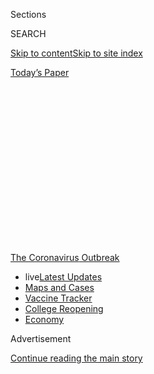 <div id="app">

<div>

<div>

<div>

<div class="NYTAppHideMasthead css-1q2w90k e1suatyy0">

<div class="section css-ui9rw0 e1suatyy2">

<div class="css-eph4ug er09x8g0">

<div class="css-6n7j50">

</div>

<span class="css-1dv1kvn">Sections</span>

<div class="css-10488qs">

<span class="css-1dv1kvn">SEARCH</span>

</div>

[Skip to content](#site-content)[Skip to site
index](#site-index)

</div>

<div class="css-10698na e1huz5gh0">

</div>

</div>

<div id="masthead-bar-one" class="section hasLinks css-15hmgas e1csuq9d3">

<div class="css-uqyvli e1csuq9d0">

</div>

<div class="css-1uqjmks e1csuq9d1">

</div>

<div class="css-9e9ivx">

[](https://myaccount.nytimes.com/auth/login?response_type=cookie&client_id=vi)

</div>

<div class="css-1bvtpon e1csuq9d2">

[Today’s
Paper](https://www.nytimes.com/section/todayspaper)

</div>

</div>

</div>

</div>

<div data-aria-hidden="false">

<div id="site-content" data-role="main">

<div>

<div class="css-1aor85t" style="opacity:0.000000001;z-index:-1;visibility:hidden">

<div class="css-1hqnpie">

<div class="css-epjblv">

<span class="css-17xtcya">[The
Upshot](/section/upshot)</span><span class="css-x15j1o">|</span><span class="css-fwqvlz">Most
Coronavirus Tests Cost About $100. Why Did One Cost
$2,315?</span>

</div>

<div class="css-k008qs">

<div class="css-1iwv8en">

<span class="css-18z7m18"></span>

<div>

</div>

</div>

<span class="css-1n6z4y">https://nyti.ms/3hArglB</span>

<div class="css-1705lsu">

<div class="css-4xjgmj">

<div class="css-4skfbu" data-role="toolbar" data-aria-label="Social Media Share buttons, Save button, and Comments Panel with current comment count" data-testid="share-tools">

  - 
  - 
  - 
  - 
    
    <div class="css-6n7j50">
    
    </div>

  - 
  - 

</div>

</div>

</div>

</div>

</div>

</div>

<div id="NYT_TOP_BANNER_REGION" class="css-13pd83m">

<div>

<div id="styln-prism-menu-1592847958612" class="section interactive-content interactive-size-medium css-1edisqu">

<div class="css-17ih8de interactive-body">

<div id="scroll-container" class="css-1gj85ro">

[<span class="styln-title-wrap"><span class="css-1pje3qr">The
Coronavirus</span><span class="css-1pje3qr">
Outbreak</span></span>](https://www.nytimes.com/news-event/coronavirus?action=click&pgtype=Article&state=default&region=TOP_BANNER&context=storylines_menu)

  - <span class="css-kqxiym" data-emphasize="true">live</span>[Latest
    Updates](https://www.nytimes.com/2020/08/04/world/coronavirus-cases.html?action=click&pgtype=Article&state=default&region=TOP_BANNER&context=storylines_menu)
  - [Maps and
    Cases](https://www.nytimes.com/interactive/2020/us/coronavirus-us-cases.html?action=click&pgtype=Article&state=default&region=TOP_BANNER&context=storylines_menu)
  - [Vaccine
    Tracker](https://www.nytimes.com/interactive/2020/science/coronavirus-vaccine-tracker.html?action=click&pgtype=Article&state=default&region=TOP_BANNER&context=storylines_menu)
  - [College
    Reopening](https://www.nytimes.com/2020/08/02/us/covid-college-reopening.html?action=click&pgtype=Article&state=default&region=TOP_BANNER&context=storylines_menu)
  - [Economy](https://www.nytimes.com/live/2020/08/04/business/stock-market-today-coronavirus?action=click&pgtype=Article&state=default&region=TOP_BANNER&context=storylines_menu)

</div>

</div>

</div>

</div>

</div>

<div id="top-wrapper" class="css-1sy8kpn">

<div id="top-slug" class="css-l9onyx">

Advertisement

</div>

[Continue reading the main
story](#after-top)

<div class="ad top-wrapper" style="text-align:center;height:100%;display:block;min-height:250px">

<div id="top" class="place-ad" data-position="top" data-size-key="top">

</div>

</div>

<div id="after-top">

</div>

</div>

<div>

<div class="css-v5btjw etb61u70">

<div class="css-h03alg etb61u71">

Upshot

</div>

</div>

<div id="sponsor-wrapper" class="css-1hyfx7x">

<div id="sponsor-slug" class="css-19vbshk">

Supported by

</div>

[Continue reading the main
story](#after-sponsor)

<div id="sponsor" class="ad sponsor-wrapper" style="text-align:center;height:100%;display:block">

</div>

<div id="after-sponsor">

</div>

</div>

<div class="css-186x18t">

</div>

<div class="css-1vkm6nb ehdk2mb0">

# Most Coronavirus Tests Cost About $100. Why Did One Cost $2,315?

</div>

U.S. health care prices are unregulated, opaque and unpredictable. When
Congress required insurers to cover Covid-19 testing, a few providers
decided to take advantage.

<div class="css-18e8msd">

<div class="css-vp77d3 epjyd6m0">

<div class="css-1baulvz">

By [<span class="css-1baulvz last-byline" itemprop="name">Sarah
Kliff</span>](https://www.nytimes.com/by/sarah-kliff)

</div>

</div>

  - 
    
    <div class="css-ld3wwf e16638kd2">
    
    June 16,
    2020
    
    </div>

  - 
    
    <div class="css-4xjgmj">
    
    <div class="css-d8bdto" data-role="toolbar" data-aria-label="Social Media Share buttons, Save button, and Comments Panel with current comment count" data-testid="share-tools">
    
      - 
      - 
      - 
      - 
        
        <div class="css-6n7j50">
        
        </div>
    
      - 
      - 
    
    </div>
    
    </div>

</div>

</div>

<div class="section meteredContent css-1r7ky0e" name="articleBody" itemprop="articleBody">

<div class="css-79elbk" data-testid="photoviewer-wrapper">

<div class="css-z3e15g" data-testid="photoviewer-wrapper-hidden">

</div>

<div class="css-1a48zt4 ehw59r15" data-testid="photoviewer-children">

![<span class="css-16f3y1r e13ogyst0" data-aria-hidden="true">Gibson
Diagnostic Labs in Irving, Texas, has charged remarkably high prices for
coronavirus
testing.</span><span class="css-cnj6d5 e1z0qqy90" itemprop="copyrightHolder"><span class="css-1ly73wi e1tej78p0">Credit...</span><span>Dylan
Hollingsworth for The New York
Times</span></span>](https://static01.nyt.com/images/2020/06/12/upshot/up-coronavirus-test/merlin_173471394_2d24e97c-c589-4d62-ba16-4a68917e15f5-articleLarge.jpg?quality=75&auto=webp&disable=upscale)

</div>

</div>

<div class="css-1fanzo5 StoryBodyCompanionColumn">

<div class="css-53u6y8">

In a one-story brick building in suburban Dallas, between a dentist
office and a family medicine clinic, is a medical laboratory that has
run some of the most expensive [coronavirus
tests](https://www.nytimes.com/2020/06/25/upshot/virus-testing-shortfall-arizona.html)
in America.

Insurers have paid Gibson Diagnostic Labs as much as $2,315 for
individual coronavirus tests. In a couple of cases, the price rose as
high as $6,946 when the lab said it mistakenly charged patients three
times the base rate.

The company has no special or different technology from, say, major
diagnostic labs that charge $100. It is one of a small number of medical
labs, hospitals and emergency rooms taking advantage of the way Congress
has designed compensation for coronavirus tests and treatment.

“We’ve seen a small number of laboratories that are charging egregious
prices for Covid-19 tests,” said Angie Meoli, a senior vice president at
Aetna, one of the insurers required to cover testing costs.

</div>

</div>

<div class="css-1fanzo5 StoryBodyCompanionColumn">

<div class="css-53u6y8">

How can a simple coronavirus test cost $100 in one lab and 2,200 percent
more in another? It comes back to a fundamental fact about the American
health care system: The government does not regulate health care prices.

This tends to have two major outcomes that health policy experts have
seen before, and are seeing again with coronavirus testing.

The first is high prices over all. Most medical care in the United
States costs [double or
triple](https://healthcostinstitute.org/hcci-research/international-comparisons-of-health-care-prices-2017-ifhp-survey)what
it would in a peer country. An appendectomy, for example, costs $3,050
in Britain and $6,710 in New Zealand, two countries that regulate health
prices. In the United States, the average price is $13,020.

The second outcome is huge price variation, as each doctor’s office and
hospital sets its own charges for care. One [2012
study](https://jamanetwork.com/journals/jamainternalmedicine/fullarticle/1151669)found
that hospitals in California charge between $1,529 and $182,955 for
uncomplicated appendectomies.

“It’s not unheard-of that one hospital can charge 100 times the price of
another for the same thing,” said Dr. Renee Hsia, a professor at the
University of California, San Francisco, and an author of the
appendectomy study. “There is no other market I can think of where that
happens except health care.”

</div>

</div>

<div class="css-1fanzo5 StoryBodyCompanionColumn">

<div class="css-53u6y8">

There is [little
evidence](https://journalofethics.ama-assn.org/article/complex-relationship-between-cost-and-quality-us-health-care/2014-02)
that higher prices correlate with better care. What’s different about
the more expensive providers is that they’ve set higher prices for their
services.

<div id="NYT_MAIN_CONTENT_1_REGION" class="css-9tf9ac">

<div>

<div id="styln-covid-updates-world" class="section interactive-content interactive-size-medium css-1ftcdic">

<div class="css-17ih8de interactive-body">

<div id="styln-briefing-block" data-asset-id="QXJ0aWNsZTpueXQ6Ly9hcnRpY2xlLzNhNGMwYWI5LWIwY2QtNWQwOS1hZTgwLTdjMGU3ZTA1OWQ2OA==">

<div class="briefing-block-header-section">

# [Latest Updates: Global Coronavirus Outbreak](https://www.nytimes.com/2020/08/04/world/coronavirus-cases.html?action=click&pgtype=Article&state=default&region=MAIN_CONTENT_1&context=storylines_live_updates)

<div class="briefing-block-ts">

Updated 2020-08-05T07:58:24.076Z

</div>

</div>

  - [As talks drag on, McConnell signals openness to jobless aid
    extension, and negotiators agree on a
    deadline.](https://www.nytimes.com/2020/08/04/world/coronavirus-cases.html?action=click&pgtype=Article&state=default&region=MAIN_CONTENT_1&context=storylines_live_updates#link-762df92)
  - [Novavax sees encouraging results from two studies of its
    experimental
    vaccine.](https://www.nytimes.com/2020/08/04/world/coronavirus-cases.html?action=click&pgtype=Article&state=default&region=MAIN_CONTENT_1&context=storylines_live_updates#link-1228a480)
  - [Mississippians must now wear masks in public, governor
    says.](https://www.nytimes.com/2020/08/04/world/coronavirus-cases.html?action=click&pgtype=Article&state=default&region=MAIN_CONTENT_1&context=storylines_live_updates#link-794484ed)

<div class="briefing-block-footer">

<div class="briefing-block-footer-meta">

[See more
updates](https://www.nytimes.com/2020/08/04/world/coronavirus-cases.html?action=click&pgtype=Article&state=default&region=MAIN_CONTENT_1&context=storylines_live_updates)

</div>

<div class="briefing-block-briefinglinks">

<span>More live coverage:</span>
[Markets](https://www.nytimes.com/live/2020/08/04/business/stock-market-today-coronavirus?action=click&pgtype=Article&state=default&region=MAIN_CONTENT_1&context=storylines_live_updates)

</div>

</div>

</div>

</div>

</div>

</div>

</div>

Patients are, in the short run, somewhat protected from big coronavirus
testing bills. The federal government [set aside $1
billion](https://www.hrsa.gov/CovidUninsuredClaim) to pick up the tab
for uninsured Americans who get tested. For the insured, federal laws
require that health plans cover the full costs of coronavirus testing
without applying a deductible or co-payment.

But American patients will eventually bear the costs of these expensive
tests in the form of higher insurance premiums. In some cases, they are
paying for additional tests, for flu and other respiratory diseases,
that doctors tack onto coronavirus orders. Those charges are not exempt
from co-payments and can fall into a patient’s deductible.

Those kinds of bills could make patients wary of seeking care or testing
in the future, which could enable the further spread of coronavirus. In
an April poll, the Kaiser Family Foundation
[found](https://www.kff.org/coronavirus-covid-19/report/kff-health-tracking-poll-early-april-2020/)that
most Americans were worried they wouldn’t be able to afford coronavirus
testing or treatment if they needed it.

Redacted medical bills and explanation-of-benefit documents provided by
health insurers, coupled with bills that New York Times readers [have
shared](https://twitter.com/sarahkliff/status/1270342169539366914), show
the huge price variation in coronavirus tests. In Texas alone, the
charge for a test can range from $27 to the $2,315 that Gibson
Diagnostic has
charged.

</div>

</div>

<div class="css-79elbk" data-testid="photoviewer-wrapper">

<div class="css-z3e15g" data-testid="photoviewer-wrapper-hidden">

</div>

<div class="css-1a48zt4 ehw59r15" data-testid="photoviewer-children">

<div class="css-1xdhyk6 erfvjey0">

<span class="css-1ly73wi e1tej78p0">Image</span>

<div class="css-zjzyr8">

<div data-testid="lazyimage-container" style="height:257.77777777777777px">

</div>

</div>

</div>

<span class="css-16f3y1r e13ogyst0" data-aria-hidden="true">Signs
alerted drivers to free coronavirus testing at a community center in
Tupelo, Miss., last
week.</span><span class="css-cnj6d5 e1z0qqy90" itemprop="copyrightHolder"><span class="css-1ly73wi e1tej78p0">Credit...</span><span>Thomas
Wells/The Northeast Mississippi Daily Journal, via Associated
Press</span></span>

</div>

</div>

<div class="css-1fanzo5 StoryBodyCompanionColumn">

<div class="css-53u6y8">

Some patients are billed nothing at all for testing at public sites,
where local government agencies pick up the tab. It’s hard to know the
true range of what health providers charge and what insurers pay,
because both parties typically keep that information
[secret](https://www.nytimes.com/2019/12/04/health/hospitals-trump-prices-transparency.html).

</div>

</div>

<div class="css-1fanzo5 StoryBodyCompanionColumn">

<div class="css-53u6y8">

Health care providers testing for coronavirus also have additional
protections if they want to charge high prices. The recent CARES Act
requires that insurers cover the full cost of coronavirus testing, with
no co-pays or deductibles applied to the patient. The health plans must
also pay an out-of-network doctor or lab its full charge so long as the
provider posts that “cash price” online.

That latter provision is meant to prevent a practice known as “balance
billing”: when an insurer pays an out-of-network doctor something less
than the full charge, and the doctor bills the patient for the
remainder.

Health policy experts
[worry](https://www.brookings.edu/blog/usc-brookings-schaeffer-on-health-policy/2020/04/09/how-the-cares-act-affects-covid-19-test-pricing/#:~:text=Loren%20Adler,-Associate%20Director%2C%20USC&text=Tucked%20in%20the%20Coronavirus%20Aid,The%20first%20of%20these%20\(Sec.)
that the policy unintentionally gives some providers the green light to
set exceptionally high charges, knowing that insurers are legally
required to pay.

“If you are an out-of-network lab, you can name your price,” said Loren
Adler, an associate director at the U.S.C.-Brookings Schaeffer
Initiative for Health Policy. “I could say it’s $50,000, and you are
required to pay me that amount.”

No health care provider has been quite that bold in its coronavirus
testing prices; most have kept their charges relatively modest.

Many health care providers have settled on test prices of $50 to $200.
Medicare initially paid heath providers $51.31 for coronavirus tests but
[bumped](https://www.cms.gov/newsroom/press-releases/cms-increases-medicare-payment-high-production-coronavirus-lab-tests-0)
reimbursements up to $100 in mid-April. LabCorp, one of the country’s
largest diagnostic testing firms, [bills
insurers](https://www.labcorp.com/coronavirus-disease-covid-19/health-plan-information)
$100 for its tests.

A few health providers have set their prices significantly higher. A
chain of emergency rooms in Texas and Oklahoma, for example, has
regularly charged patients $500 to $990 for coronavirus tests. A small
hospital in Colorado and a laboratory in New Jersey have also come to
insurers’ attention for their especially high bills.

</div>

</div>

<div class="css-1fanzo5 StoryBodyCompanionColumn">

<div class="css-53u6y8">

Multiple insurers identified Texas as the state where they’ve received
the highest proportion of expensive tests. Blue Cross and Blue Shield of
Texas has received more than 600 out-of-network bills for coronavirus
tests that are over $500, with an average charge of $1,114.

Gibson Diagnostic Labs’ website advertises “Covid-19 testing for your
patients with results in just 24 to 48 hours.” The website states the
“cash price” for a coronavirus test as $150, which is what they bill
the government for uninsured patients’ tests. The billed charges for
insured patients were many multiples
higher.

<div id="NYT_MAIN_CONTENT_3_REGION" class="css-9tf9ac">

<div>

<div id="styln-prism-freeform-1594220623585" class="section interactive-content interactive-size-medium css-1ftcdic">

<div class="css-17ih8de interactive-body">

<div id="prism-freeform-block-85410" class="css-19mumt8" data-role="complementary" data-storyline="The Coronavirus Outbreak" data-truncated="true" tabindex="0">

<div class="css-a8d9oz">

<div class="css-eb027h">

[](https://www.nytimes.com/news-event/coronavirus?action=click&pgtype=Article&state=default&region=MAIN_CONTENT_3&context=storylines_faq)

### The Coronavirus Outbreak ›

#### Frequently Asked Questions

Updated August 4, 2020

  - #### I have antibodies. Am I now immune?
    
      - As of right now,[that seems likely, for at least several
        months.](https://www.nytimes.com/2020/07/22/health/covid-antibodies-herd-immunity.html?action=click&pgtype=Article&state=default&region=MAIN_CONTENT_3&context=storylines_faq)
        There have been frightening accounts of people suffering what
        seems to be a second bout of Covid-19. But experts say these
        patients may have a drawn-out course of infection, with the
        virus taking a slow toll weeks to months after initial exposure.
        People infected with the coronavirus typically
        [produce](https://www.nature.com/articles/s41586-020-2456-9)
        immune molecules called antibodies, which are [protective
        proteins made in response to an
        infection](https://www.nytimes.com/2020/05/07/health/coronavirus-antibody-prevalence.html?action=click&pgtype=Article&state=default&region=MAIN_CONTENT_3&context=storylines_faq)[.
        These antibodies
        may](https://www.nytimes.com/2020/05/07/health/coronavirus-antibody-prevalence.html?action=click&pgtype=Article&state=default&region=MAIN_CONTENT_3&context=storylines_faq)
        last in the body [only two to three
        months](https://www.nature.com/articles/s41591-020-0965-6),
        which may seem worrisome, but that’s perfectly normal after an
        acute infection subsides, said Dr. Michael Mina, an immunologist
        at Harvard University. It may be possible to get the coronavirus
        again, but it’s highly unlikely that it would be possible in a
        short window of time from initial infection or make people
        sicker the second time.

  - #### I’m a small-business owner. Can I get relief?
    
      - The [stimulus bills enacted in
        March](https://www.nytimes.com/article/small-business-loans-stimulus-grants-freelancers-coronavirus.html?action=click&pgtype=Article&state=default&region=MAIN_CONTENT_3&context=storylines_faq)
        offer help for the millions of American small businesses. Those
        eligible for aid are businesses and nonprofit organizations with
        fewer than 500 workers, including sole proprietorships,
        independent contractors and freelancers. Some larger companies
        in some industries are also eligible. The help being offered,
        which is being managed by the Small Business Administration,
        includes the Paycheck Protection Program and the Economic Injury
        Disaster Loan program. But lots of folks have [not yet seen
        payouts.](https://www.nytimes.com/interactive/2020/05/07/business/small-business-loans-coronavirus.html?action=click&pgtype=Article&state=default&region=MAIN_CONTENT_3&context=storylines_faq)
        Even those who have received help are confused: The rules are
        draconian, and some are stuck sitting on [money they don’t know
        how to
        use.](https://www.nytimes.com/2020/05/02/business/economy/loans-coronavirus-small-business.html?action=click&pgtype=Article&state=default&region=MAIN_CONTENT_3&context=storylines_faq)
        Many small-business owners are getting less than they expected
        or [not hearing anything at
        all.](https://www.nytimes.com/2020/06/10/business/Small-business-loans-ppp.html?action=click&pgtype=Article&state=default&region=MAIN_CONTENT_3&context=storylines_faq)

  - #### What are my rights if I am worried about going back to work?
    
      - Employers have to provide [a safe
        workplace](https://www.osha.gov/SLTC/covid-19/standards.html)
        with policies that protect everyone equally. [And if one of your
        co-workers tests positive for the coronavirus, the
        C.D.C.](https://www.nytimes.com/article/coronavirus-money-unemployment.html?action=click&pgtype=Article&state=default&region=MAIN_CONTENT_3&context=storylines_faq)
        has said that [employers should tell their
        employees](https://www.cdc.gov/coronavirus/2019-ncov/community/guidance-business-response.html)
        -- without giving you the sick employee’s name -- that they may
        have been exposed to the virus.

  - #### Should I refinance my mortgage?
    
      - [It could be a good
        idea,](https://www.nytimes.com/article/coronavirus-money-unemployment.html?action=click&pgtype=Article&state=default&region=MAIN_CONTENT_3&context=storylines_faq)
        because mortgage rates have [never been
        lower.](https://www.nytimes.com/2020/07/16/business/mortgage-rates-below-3-percent.html?action=click&pgtype=Article&state=default&region=MAIN_CONTENT_3&context=storylines_faq)
        Refinancing requests have pushed mortgage applications to some
        of the highest levels since 2008, so be prepared to get in line.
        But defaults are also up, so if you’re thinking about buying a
        home, be aware that some lenders have tightened their standards.

  - #### What is school going to look like in September?
    
      - It is unlikely that many schools will return to a normal
        schedule this fall, requiring the grind of [online
        learning](https://www.nytimes.com/2020/06/05/us/coronavirus-education-lost-learning.html?action=click&pgtype=Article&state=default&region=MAIN_CONTENT_3&context=storylines_faq),
        [makeshift child
        care](https://www.nytimes.com/2020/05/29/us/coronavirus-child-care-centers.html?action=click&pgtype=Article&state=default&region=MAIN_CONTENT_3&context=storylines_faq)
        and [stunted
        workdays](https://www.nytimes.com/2020/06/03/business/economy/coronavirus-working-women.html?action=click&pgtype=Article&state=default&region=MAIN_CONTENT_3&context=storylines_faq)
        to continue. California’s two largest public school districts —
        Los Angeles and San Diego — said on July 13, that [instruction
        will be remote-only in the
        fall](https://www.nytimes.com/2020/07/13/us/lausd-san-diego-school-reopening.html?action=click&pgtype=Article&state=default&region=MAIN_CONTENT_3&context=storylines_faq),
        citing concerns that surging coronavirus infections in their
        areas pose too dire a risk for students and teachers. Together,
        the two districts enroll some 825,000 students. They are the
        largest in the country so far to abandon plans for even a
        partial physical return to classrooms when they reopen in
        August. For other districts, the solution won’t be an
        all-or-nothing approach. [Many
        systems](https://bioethics.jhu.edu/research-and-outreach/projects/eschool-initiative/school-policy-tracker/),
        including the nation’s largest, New York City, are devising
        [hybrid
        plans](https://www.nytimes.com/2020/06/26/us/coronavirus-schools-reopen-fall.html?action=click&pgtype=Article&state=default&region=MAIN_CONTENT_3&context=storylines_faq)
        that involve spending some days in classrooms and other days
        online. There’s no national policy on this yet, so check with
        your municipal school system regularly to see what is happening
        in your
community.

<div id="styln-survey-component-85410" class="styln-survey-component" data-surveyname="faq" data-surveystoryline="coronavirus">

</div>

</div>

<div class="css-6mllg9">

</div>

<div class="css-pmm6ed">

<span class="css-5gimkt"></span>

</div>

</div>

</div>

</div>

</div>

</div>

</div>

Three large health insurers independently identified Gibson Diagnostic,
which is in Irving, Texas, as the source of their highest-priced tests
received during the pandemic.

One national health plan was surprised to notice testing for sexually
transmitted diseases tacked onto some of the coronavirus bills that ran
through Gibson Diagnostic.

In a statement last week, the company said the $2,315 price was the
result of “human error” that occurred when a billing department employee
entered the wrong price into an internal system. It billed 117 tests at
that price, and had 23 of the claims paid in full. Some insurers paid
partial reimbursements or sent back no money at all.

The company said one insurance plan flagged the high price in mid-April,
which led it to reduce the price to $500. The new charge was still 500
percent of the Medicare rate and $350 higher than the online cash price.
The company declined to comment on how it settled on the new price and
why it differed from the one posted on its website.

Gibson Diagnostic also said that it had recently reversed a few of its
$2,315 charges and, after an inquiry from The Times, would reverse the
rest of those bills within 24 hours.

</div>

</div>

<div class="css-1fanzo5 StoryBodyCompanionColumn">

<div class="css-53u6y8">

Other laboratory owners questioned why even $500 would be necessary to
run a relatively simple test. A data set of 29,160 coronavirus test
bills provided by Castlight Health, a firm that assists companies with
health benefits, found that 87 percent cost $100 or less.

The American Clinical Laboratory Association estimates that its members,
which have run a collective 11 million coronavirus tests, charge between
$95 and $209.

“I don’t believe it’s commercially reasonable,” said Peter Gudaitis, who
runs Aculabs in New Jersey, a member of the association.

Gibson Diagnostic may have come to a similar conclusion: This week, the
company reached out to The Times to say it would once again lower its
price. Now, the lab charges $300 per coronavirus test.

The high prices have frustrated state insurance regulators, who lack
authority to tamp down what health care providers charge. “We see these
infrequently, but they are infuriating when they do occur,” said Mike
Rhoads, a deputy commissioner of consumer services at the Oklahoma
Insurance Department. “There are free testing sites in our state. This
does not need to happen.”

He has encouraged the administrators of health plans he regulates to
contact their members of Congress, to urge refinements to the CARES Act
that would help bring prices down.

Some members of Congress say they are looking into the issue,
particularly those who recently worked on a bipartisan effort [to outlaw
surprise medical
bills](https://www.nytimes.com/2019/12/17/upshot/surprise-billing-democrats-2020.html)
(that effort has been sidelined since the arrival of the pandemic).
Legislators say they are still researching the issue, and no action is
currently planned.

“We’ve got no regulatory authority over the health care providers,” Mr.
Rhoads said. “There is not much we can do. We hope that somebody puts
some pressure on these out-of-network providers to stop doing this,
particularly during this period of time.”

</div>

</div>

</div>

<div>

</div>

<div>

</div>

<div>

</div>

<div>

<div id="bottom-wrapper" class="css-1ede5it">

<div id="bottom-slug" class="css-l9onyx">

Advertisement

</div>

[Continue reading the main
story](#after-bottom)

<div id="bottom" class="ad bottom-wrapper" style="text-align:center;height:100%;display:block;min-height:90px">

</div>

<div id="after-bottom">

</div>

</div>

</div>

</div>

</div>

## Site Index

<div>

</div>

## Site Information Navigation

  - [© <span>2020</span> <span>The New York Times
    Company</span>](https://help.nytimes.com/hc/en-us/articles/115014792127-Copyright-notice)

<!-- end list -->

  - [NYTCo](https://www.nytco.com/)
  - [Contact
    Us](https://help.nytimes.com/hc/en-us/articles/115015385887-Contact-Us)
  - [Work with us](https://www.nytco.com/careers/)
  - [Advertise](https://nytmediakit.com/)
  - [T Brand Studio](http://www.tbrandstudio.com/)
  - [Your Ad
    Choices](https://www.nytimes.com/privacy/cookie-policy#how-do-i-manage-trackers)
  - [Privacy](https://www.nytimes.com/privacy)
  - [Terms of
    Service](https://help.nytimes.com/hc/en-us/articles/115014893428-Terms-of-service)
  - [Terms of
    Sale](https://help.nytimes.com/hc/en-us/articles/115014893968-Terms-of-sale)
  - [Site
    Map](https://spiderbites.nytimes.com)
  - [Help](https://help.nytimes.com/hc/en-us)
  - [Subscriptions](https://www.nytimes.com/subscription?campaignId=37WXW)

</div>

</div>

</div>

</div>
